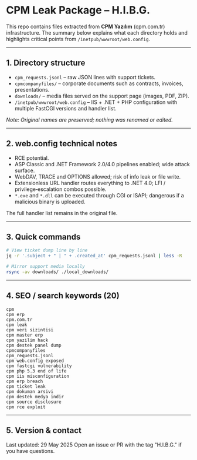 # CPM Leak Package – H.I.B.G.

This repo contains files extracted from **CPM Yazılım** (cpm.com.tr) infrastructure. The summary below explains what each directory holds and highlights critical points from `/inetpub/wwwroot/web.config`.

---

## 1. Directory structure

* `cpm_requests.jsonl` – raw JSON lines with support tickets.
* `cpmcompanyfiles/` – corporate documents such as contracts, invoices, presentations.
* `downloads/` – media files served on the support page (images, PDF, ZIP).
* `/inetpub/wwwroot/web.config` – IIS + .NET + PHP configuration with multiple FastCGI versions and handler list.

*Note: Original names are preserved; nothing was renamed or edited.*

---

## 2. web.config technical notes

* RCE potential.
* ASP Classic and .NET Framework 2.0/4.0 pipelines enabled; wide attack surface.
* WebDAV, TRACE and OPTIONS allowed; risk of info leak or file write.
* Extensionless URL handler routes everything to .NET 4.0; LFI / privilege‑escalation combos possible.
* `*.exe` and `*.dll` can be executed through CGI or ISAPI; dangerous if a malicious binary is uploaded.

The full handler list remains in the original file.

---

## 3. Quick commands

```bash
# View ticket dump line by line
jq -r '.subject + " | " + .created_at' cpm_requests.jsonl | less -R

# Mirror support media locally
rsync -av downloads/ ./local_downloads/
```

---

## 4. SEO / search keywords (20)

```
cpm
cpm erp
cpm.com.tr
cpm leak
cpm veri sizintisi
cpm master erp
cpm yazilim hack
cpm destek panel dump
cpmcompanyfiles
cpm_requests.jsonl
cpm web.config exposed
cpm fastcgi vulnerability
cpm php 5.3 end of life
cpm iis misconfiguration
cpm erp breach
cpm ticket leak
cpm dokuman arsivi
cpm destek medya indir
cpm source disclosure
cpm rce exploit
```

---

## 5. Version & contact

Last updated: 29 May 2025
Open an issue or PR with the tag "H.I.B.G." if you have questions.
